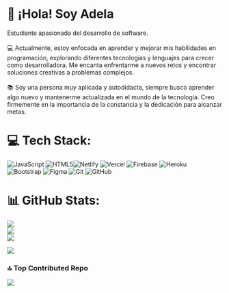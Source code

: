 # 👋 ¡Hola! Soy Adela
Estudiante apasionada del desarrollo de software.<br><br>💻 Actualmente, estoy enfocada en aprender y mejorar mis habilidades en programación, explorando diferentes tecnologías y lenguajes para crecer como desarrolladora. Me encanta enfrentarme a nuevos retos y encontrar soluciones creativas a problemas complejos.<br><br>📚 Soy una persona muy aplicada y autodidacta, siempre busco aprender algo nuevo y mantenerme actualizada en el mundo de la tecnología. Creo firmemente en la importancia de la constancia y la dedicación para alcanzar metas.


# 💻 Tech Stack:
![JavaScript](https://img.shields.io/badge/javascript-%23323330.svg?style=for-the-badge&logo=javascript&logoColor=%23F7DF1E) ![HTML5](https://img.shields.io/badge/html5-%23E34F26.svg?style=for-the-badge&logo=html5&logoColor=white)![Netlify](https://img.shields.io/badge/netlify-%23000000.svg?style=for-the-badge&logo=netlify&logoColor=#00C7B7) ![Vercel](https://img.shields.io/badge/vercel-%23000000.svg?style=for-the-badge&logo=vercel&logoColor=white) ![Firebase](https://img.shields.io/badge/firebase-%23039BE5.svg?style=for-the-badge&logo=firebase) ![Heroku](https://img.shields.io/badge/heroku-%23430098.svg?style=for-the-badge&logo=heroku&logoColor=white) ![Bootstrap](https://img.shields.io/badge/bootstrap-%238511FA.svg?style=for-the-badge&logo=bootstrap&logoColor=white) ![Figma](https://img.shields.io/badge/figma-%23F24E1E.svg?style=for-the-badge&logo=figma&logoColor=white) ![Git](https://img.shields.io/badge/git-%23F05033.svg?style=for-the-badge&logo=git&logoColor=white) ![GitHub](https://img.shields.io/badge/github-%23121011.svg?style=for-the-badge&logo=github&logoColor=white)
# 📊 GitHub Stats:
![](https://github-readme-stats.vercel.app/api?username=Adela015&theme=aura&hide_border=false&include_all_commits=false&count_private=false)<br/>
![](https://github-readme-streak-stats.herokuapp.com/?user=Adela015&theme=aura&hide_border=false)<br/>
![](https://github-readme-stats.vercel.app/api/top-langs/?username=Adela015&theme=aura&hide_border=false&include_all_commits=false&count_private=false&layout=compact)

![](https://quotes-github-readme.vercel.app/api?type=horizontal&theme=radical)

### 🔝 Top Contributed Repo
![](https://github-contributor-stats.vercel.app/api?username=Adela015&limit=5&theme=dark&combine_all_yearly_contributions=true)

<!-- Proudly created with GPRM ( https://gprm.itsvg.in ) -->
